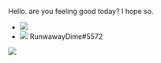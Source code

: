Hello. are you feeling good today? I hope so.
- ![](https://img.shields.io/badge/Node.js-43853D?style=for-the-badge&logo=node-dot-js&logoColor=white)
- ![](https://img.shields.io/badge/Discord-7289DA?style=for-the-badge&logo=discord&logoColor=white)
   RunwawayDime#5572

<img align="center" src="https://github-readme-stats.vercel.app/api/<CARD_TYPE>/?username=trulynodejs&theme=<THEME_NAME>" />
